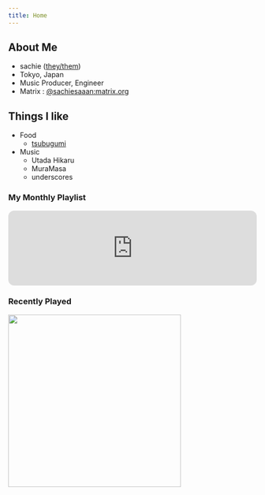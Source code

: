 ```yaml
---
title: Home
---
```

## About Me

- sachie ([they/them](https://en.wikipedia.org/wiki/Singular_they))
- Tokyo, Japan
- Music Producer, Engineer
- Matrix : [@sachiesaaan:matrix.org](https://matrix.to/#/@sachiesaaan:matrix.org)

## Things I like

- Food
    - [tsubugumi](https://www.kasugai.co.jp/tsubugumi/)
- Music
    - Utada Hikaru
    - MuraMasa
    - underscores

### My Monthly Playlist
<iframe style="border-radius:12px" src="https://open.spotify.com/embed/playlist/1dWw1uKAMKHy4VQmMc4rtT?utm_source=generator" width="100%" height="152" frameBorder="0" allowfullscreen="" allow="autoplay; clipboard-write; encrypted-media; fullscreen; picture-in-picture" loading="lazy"></iframe>

### Recently Played
<a href="https://www.last.fm/user/sachiesaaan"><img src="https://lastfm-recently-played.vercel.app/api?user=sachiesaaan" height="auto" width="350px"/></a>

